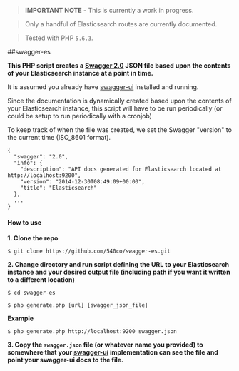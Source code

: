 > **IMPORTANT NOTE** - This is currently a work in progress.  

> Only a handful of Elasticsearch routes are currently documented.

> Tested with PHP `5.6.3`.

##swagger-es

**This PHP script creates a [Swagger 2.0](http://swagger.io/) JSON file based upon the contents of your Elasticsearch instance at a point in time.**

It is assumed you already have [swagger-ui](https://github.com/swagger-api/swagger-ui) installed and running.

Since the documentation is dynamically created based upon the contents of your Elasticsearch instance, this script will have to be run periodically (or could be setup to run periodically with a cronjob)  

To keep track of when the file was created, we set the Swagger "version" to the current time (ISO_8601 format).

```
{
  "swagger": "2.0",
  "info": {
    "description": "API docs generated for Elasticsearch located at http://localhost:9200",
    "version": "2014-12-30T08:49:09+00:00",
    "title": "Elasticsearch"
  },
  ...
}
```

#### How to use

**1. Clone the repo**

```
$ git clone https://github.com/540co/swagger-es.git
```
	
**2. Change directory and run script defining the URL to your Elasticsearch instance and your desired output file (including path if you want it written to a different location)**
	
```
$ cd swagger-es
	
$ php generate.php [url] [swagger_json_file]
```

**Example**
 
```
$ php generate.php http://localhost:9200 swagger.json
```

**3. Copy the `swagger.json` file (or whatever name you provided) to somewhere that your [swagger-ui](https://github.com/swagger-api/swagger-ui) implementation can see the file and point your swagger-ui docs to the file.**

